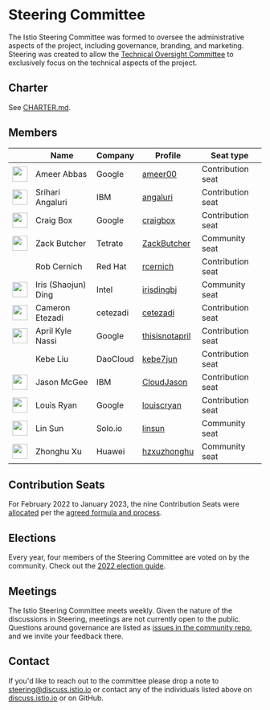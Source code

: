 # Steering Committee

The Istio Steering Committee was formed to oversee the administrative aspects of the project, including governance, branding, and marketing.
Steering was created to allow the [Technical Oversight Committee](../TECH-OVERSIGHT-COMMITTEE.md) to exclusively focus on the technical aspects of the project.

## Charter

See [CHARTER.md](CHARTER.md).

## Members

&nbsp; | Name | Company | Profile | Seat type
---|---|---|---|---
<img width="30px" src="https://avatars.githubusercontent.com/u/17994486?v=4">  | Ameer Abbas | Google | [ameer00](https://github.com/ameer00) | Contribution seat
<img width="30px" src="https://avatars.githubusercontent.com/u/27636385?v=4"> | Srihari Angaluri | IBM | [angaluri](https://github.com/angaluri) | Contribution seat
<img width="30px" src="https://avatars0.githubusercontent.com/u/132510?s=460&v=4"> | Craig Box | Google | [craigbox](https://github.com/craigbox) | Contribution seat
<img width="30px" src="https://avatars2.githubusercontent.com/u/1923135?s=400&u=5c04620901ef2b402be16677f1cae3c5d376bea0&v=4"> | Zack Butcher | Tetrate | [ZackButcher](https://github.com/ZackButcher) | Community seat
| | Rob Cernich | Red Hat | [rcernich](https://github.com/rcernich) | Contribution seat
<img width="30px" src="https://events.istio.io/istiocon-2021/images/speakers/iris-ding.jpg"> | Iris (Shaojun) Ding | Intel | [irisdingbj](https://github.com/irisdingbj) | Community seat
<img width="30px" src="https://avatars.githubusercontent.com/u/7274813?v=4">  | Cameron Etezadi | cetezadi | [cetezadi](https://github.com/cetezadi) | Contribution seat
<img width="30px" src="https://avatars.githubusercontent.com/u/8482383?v=4"> | April Kyle Nassi | Google | [thisisnotapril](https://github.com/thisisnotapril) | Contribution seat
| | Kebe Liu | DaoCloud | [kebe7jun](https://github.com/kebe7jun) | Contribution seat
<img width="30px" src="https://avatars.githubusercontent.com/u/17597872?s=460&u=e94e38992c92a7a9e57ae0797ef74799e2e2e201&v=4"> | Jason McGee | IBM | [CloudJason](https://github.com/CloudJason) | Contribution seat
<img width="30px" src="https://pbs.twimg.com/profile_images/838075233445695489/o2eAYJAV_400x400.jpg"> | Louis Ryan | Google | [louiscryan](https://github.com/louiscryan) | Contribution seat
<img width="30px" src="https://avatars1.githubusercontent.com/u/1588319?s=400&v=4"> | Lin Sun | Solo.io | [linsun](https://github.com/linsun) | Community seat
<img width="30px" src="https://avatars1.githubusercontent.com/u/13374016?s=400&u=4e398f074b2df4b74dfca18b8654b1666f1ae9ae&v=4"> | Zhonghu Xu | Huawei | [hzxuzhonghu](https://github.com/hzxuzhonghu) | Community seat

## Contribution Seats

For February 2022 to January 2023, the nine Contribution Seats were [allocated](https://docs.google.com/spreadsheets/d/187LDk96ggccHa_IBBGLEHYEBmR5eidsEQUDy2nE9kxo/edit#gid=0) per the [agreed formula and process](CONTRIBUTION-FORMULA.md).

## Elections

Every year, four members of the Steering Committee are voted on by the community.  Check out the [2022 election guide](elections/2022/).

## Meetings

The Istio Steering Committee meets weekly.
Given the nature of the discussions in Steering, meetings are not currently open to the public. Questions around governance are listed as [issues in the community repo](https://github.com/istio/community/labels/steering-governance), and we invite your feedback there.

## Contact

If you'd like to reach out to the committee please drop a note to
[steering@discuss.istio.io](mailto:steering@discuss.istio.io) or contact any
of the individuals listed above on [discuss.istio.io](https://discuss.istio.io)
or on GitHub.
